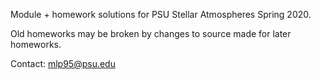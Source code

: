 Module + homework solutions for PSU Stellar Atmospheres Spring 2020.

Old homeworks may be broken by changes to source made for later homeworks.

Contact: mlp95@psu.edu
